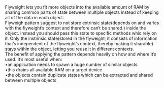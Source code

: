 Flyweight lets you fit more objects into the available amount of RAM by sharing common parts of state between multiple objects instead of keeping all of the data in each object.
<br>
Flyweigh pattern suggest to not store extrinsic state(depends on and varies with the flyweight’s context and therefore can’t be shared.) inside the object. Instead you should pass this state to specific methods whic rely on it. Only the instrinsic state(stored in the flyweight; it consists of information that’s independent of the flyweight’s context, thereby making it sharable) stays within the object, letting you reuse it in different contexts.
<br>
The benefit of applying the pattern depends heavily on how
and where it’s used. It’s most useful when:<br>
•an application needs to spawn a huge number of similar
objects<br>
•this drains all available RAM on a target device<br>
•the objects contain duplicate states which can be extracted
and shared between multiple objects
